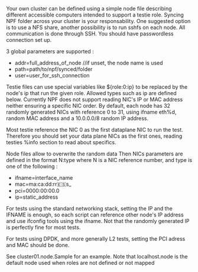 Your own cluster can be defined using a simple node file describing different
 accessible computers intended to support a testie role.
Syncing NPF folder across your cluster is your responsability. One suggested option
is to use a NFS share, another possibility is to run sshfs on each node.
All communication is done through SSH. You should have passwordless connection set up.

3 global parameters are supported :
  * addr=full_address_of_node //if unset, the node name is used 
  * path=path/to/npf/synced/folder
  * user=user_for_ssh_connection

Testie files can use special variables like ${role:0:ip} to be replaced by the node's ip that run the given role. Allowed types such as ip are defined below.
Currently NPF does not support reading NIC's IP or MAC address neither ensuring a specific NIC order. By default, each node has 32 randomly generated NICs with reference 0 to 31, using ifname eth%d, random MAC address and a 10.0.0.0/8 random IP address. 

Most testie reference the NIC 0 as the first dataplane NIC to run the test. Therefore you should set your data plane NICs as the first ones, reading testies %info section to read about specifics.

Node files allow to overwrite the random data
Then NICs parameters are defined in the format N:type where N is a NIC reference number,
and type is one of the following :
  * ifname=interface_name
  * mac=ma:ca:dd:rr:es:s_
  * pci=0000:00:00.0
  * ip=static_address

For tests using the standard networking stack, setting the IP and the IFNAME is enough, so each script can reference other node's IP address and use ifconfig tools using the ifname. Not that the randomly generated IP is perfectly fine for most tests.

For tests using DPDK, and more generally L2 tests, setting the PCI adress and MAC should be done.

See cluster01.node.Sample for an example. Note that localhost.node is the default node used when roles are not defined or not mapped